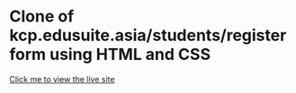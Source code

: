 ﻿# Clone of kcp.edusuite.asia/students/register form using HTML and CSS 
[Click me to view the live site](https://corpuzz.github.io/kcp.edusuite.asia-students-register-form/)
